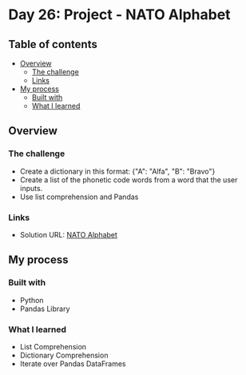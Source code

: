 # Day 26: Project - NATO Alphabet

## Table of contents

- [Overview](#overview)
  - [The challenge](#the-challenge)
  - [Links](#links)
- [My process](#my-process)
  - [Built with](#built-with)
  - [What I learned](#what-i-learned)

## Overview

### The challenge

- Create a dictionary in this format: {"A": "Alfa", "B": "Bravo"}
- Create a list of the phonetic code words from a word that the user inputs.
- Use list comprehension and Pandas 

### Links

- Solution URL: [NATO Alphabet](https://replit.com/@appbrewery/NATO-alphabet-end)

## My process

### Built with

- Python
- Pandas Library

### What I learned
- List Comprehension
- Dictionary Comprehension
- Iterate over Pandas DataFrames 